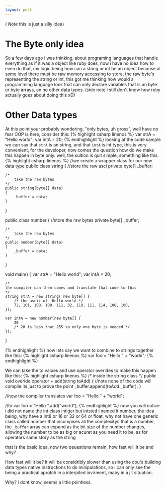 ```yaml
---
layout: post
---
```


( *Note* this is just a silly idea) 

# The Byte only idea
So a few days ago i was thinking, about programing languages that handle everything as if it was a object like ruby does, now i have no idea how to even do that, my logic being how can a string or int be an object because at some level there must be raw memory accessing to store, the raw byte's representing the string or int, this got me thinking how would a programming language look that can only declare variables that is an byte or byte arrays, an no other data types. (side note i still don't know how ruby actually goes about doing this xD)

# Other Data types
At this point your probably wondering, "only bytes, uh gross", well have no fear OOP is here, consider this:
{% highlight csharp linenos %}
var strA = "Hello world";
var intA = 20;
{% endhighlight %}
looking at the code sample we can say that ```strA``` is an string, and that ```intA``` is int type,
this is very convenient, for the developer, now comes the question how do we make this happen in byte only.
well, the sultion is quit simple, something like this:
{% highlight csharp linenos %}
//we create a wrapper class for our new data type
public class string
{
	//store the raw asci
	private byte[] _buffer;

	/*
		take the raw bytes
	*/
	public string(byte[] data)
	{
		_buffer = data;
	}
}

public class number
{
	//store the raw bytes
	private byte[] _buffer;

	/*
		take the raw bytes
	*/
	public number(byte[] data)
	{
		_buffer = data;
	}
}

void main()
{
	var strA = "Hello world";
	var intA = 20;
	
	/*
	the compiler can then comes and translate that code to this
	*/
	string strA = new string( new byte[] {
		/* the ascii of  Hello world */
		72, 101, 108, 108, 111, 32, 119, 111, 114, 108, 100,
	});
	
	var intA = new number(new byte[] { 
		20 
		/* 20 is less that 255 so only one byte is needed */ 
	});
}

{% endhighlight %}
now lets say we want to combine to strings together like this:
{% highlight csharp linenos %}
var foo = "Hello " + "world";
{% endhighlight %}

We can take the to values and use operator overides to make this happen like this:
{% highlight csharp linenos %}
/* inside the string class */
public void overide operator + add(string toAdd)
{
	//note none of the code will compile its just to prove the point
	_buffer.append(toAdd._buffer);
}

//now the compiler translates
var foo = "Hello " + "world";

//to
var foo = "Hello ".add("world");
{% endhighlight %}
now you will notice i did not name the int class intiger but intsted i named it number, the idea being, why have a int8 or 16 or 32 or 64 or float, why not have one generic class called number that incompises all the complexitys that is a number, the ```_buffer``` array can expand as the bit size of the number changes, allowing the number to be as big or acuret as you need it to be, as for operators same story as the string

that is the basic idea, now two qeuestions remain, how fast will it be and why?

How fast will it be?
it will be considribly slower than using the cpu's building data types native instructions to do minipulations,
so i can only see the being a practical aprotch in a interpited invirment, maby in a jit situation.

Why?
i dont know, seems a little pointless.
